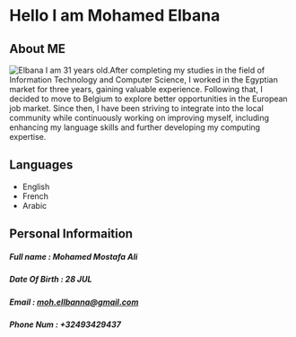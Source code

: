 # Hello I am Mohamed Elbana 
## About ME
![Elbana](./img/elbana.jpeg)
I am 31 years old.After completing my studies in the field of Information Technology and Computer Science, I worked in the Egyptian market for three years, gaining valuable experience. Following that, I decided to move to Belgium to explore better opportunities in the European job market. Since then, I have been striving to integrate into the local community while continuously working on improving myself, including enhancing my language skills and further developing my computing expertise.

## Languages

- English
- French
- Arabic

## Personal Informaition
##### Full name     : Mohamed Mostafa Ali
##### Date Of Birth : 28 JUL
##### Email         : moh.ellbanna@gmail.com
##### Phone Num     : +32493429437

